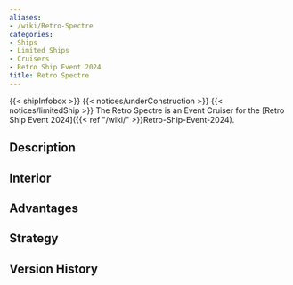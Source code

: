 ```yaml
---
aliases:
- /wiki/Retro-Spectre
categories:
- Ships
- Limited Ships
- Cruisers
- Retro Ship Event 2024
title: Retro Spectre
---
```


{{< shipInfobox >}} {{< notices/underConstruction >}} {{< notices/limitedShip >}} The Retro Spectre is an Event Cruiser for the [Retro Ship Event 2024]({{< ref "/wiki/" >}}Retro-Ship-Event-2024). 

## Description

## Interior

## Advantages

## Strategy

## Version History